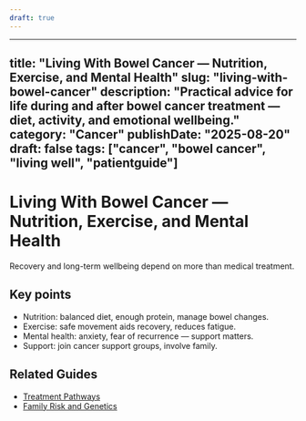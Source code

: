 ```yaml
---
draft: true
---
```


---
title: "Living With Bowel Cancer — Nutrition, Exercise, and Mental Health"
slug: "living-with-bowel-cancer"
description: "Practical advice for life during and after bowel cancer treatment — diet, activity, and emotional wellbeing."
category: "Cancer"
publishDate: "2025-08-20"
draft: false
tags: ["cancer", "bowel cancer", "living well", "patientguide"]
---

# Living With Bowel Cancer — Nutrition, Exercise, and Mental Health

Recovery and long-term wellbeing depend on more than medical treatment.

## Key points
- Nutrition: balanced diet, enough protein, manage bowel changes.  
- Exercise: safe movement aids recovery, reduces fatigue.  
- Mental health: anxiety, fear of recurrence — support matters.  
- Support: join cancer support groups, involve family.

## Related Guides
- [Treatment Pathways](/guides/bowel-cancer-treatment/)  
- [Family Risk and Genetics](/guides/bowel-cancer-genetics/)  
